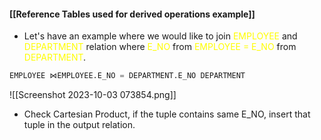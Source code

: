 #### [[Reference Tables used for derived operations example]]

- Let's have an example where we would like to join <span style="color:#fffd01">EMPLOYEE</span> and <span style="color:#fffd01">DEPARTMENT</span> relation where <span style="color:#fffd01">E_NO</span> from <span style="color:#fffd01">EMPLOYEE = E_NO</span> from <span style="color:#fffd01">DEPARTMENT</span>.

```sql
EMPLOYEE ⋈EMPLOYEE.E_NO = DEPARTMENT.E_NO DEPARTMENT
```
![[Screenshot 2023-10-03 073854.png]]

- Check Cartesian Product, if the tuple contains same E_NO, insert that tuple in the output relation.
